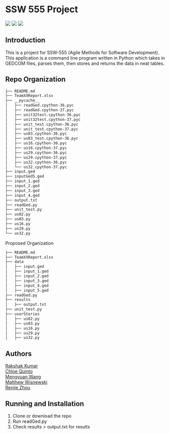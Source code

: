 # SSW 555 Project

![](https://img.shields.io/badge/Language-Python-brightgreen.svg) ![](https://img.shields.io/badge/Release-V1.1-blue.svg) ![](https://img.shields.io/badge/License-MIT-orange.svg)


## Introduction

This is a project for SSW-555 (Agile Methods for Software Development). This application is a command line program written in Python which takes in GEDCOM files, parses them, then stores and returns the data in neat tables.

## Repo Organization 

```bash 
├── README.md
├── TeamXXReport.xlsx
├── __pycache__
│   ├── readGed.cpython-36.pyc
│   ├── readGed.cpython-37.pyc
│   ├── unit32test.cpython-36.pyc
│   ├── unit32test.cpython-37.pyc
│   ├── unit_test.cpython-36.pyc
│   ├── unit_test.cpython-37.pyc
│   ├── us03.cpython-36.pyc
│   ├── us03_test.cpython-36.pyc
│   ├── us16.cpython-36.pyc
│   ├── us16.cpython-37.pyc
│   ├── us29.cpython-36.pyc
│   ├── us29.cpython-37.pyc
│   ├── us32.cpython-36.pyc
│   └── us32.cpython-37.pyc
├── input.ged
├── inputGed5.ged
├── input_1.ged
├── input_2.ged
├── input_3.ged
├── input_4.ged
├── output.txt
├── readGed.py
├── unit_test.py
├── us02.py
├── us03.py
├── us16.py
├── us29.py
└── us32.py
```

Proposed Organization 

```bash 
├── README.md
├── TeamXXReport.xlsx
├── data
│   ├── input.ged
│   ├── input_1.ged
│   ├── input_2.ged
│   ├── input_3.ged
│   ├── input_4.ged
│   ├── input_5.ged
├── readGed.py
├── results 
│   ├── output.txt
├── unit_test.py
├── userStories 
│   ├── us02.py
│   ├── us03.py
│   ├── us16.py
│   ├── us29.py
│   ├── us32.py
```

## Authors

[Rakshak Kumar](https://github.com/rakshak10)  
[Chloe Quinto](https://github.com/chloequinto)  
[Mengyuan Wang](https://github.com/stdlibrainbow)  
[Matthew Wisnewski](https://github.com/mwisnews)  
[Renjie Zhou](https://github.com/rzhou10)  


## Running and Installation
1. Clone or download the repo
2. Run readGed.py
3. Check results > output.txt for results 
